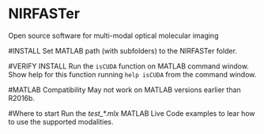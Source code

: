 # NIRFASTer
Open source software for multi-modal optical molecular imaging

#INSTALL
Set MATLAB path (with subfolders) to the NIRFASTer folder.

#VERIFY INSTALL
Run the `isCUDA` function on MATLAB command window.
Show help for this function running `help isCUDA` from the command window.

#MATLAB Compatibility
May not work on MATLAB versions earlier than R2016b.

#Where to start
Run the *test_\*.mlx* MATLAB Live Code examples to lear how to use the supported modalities.
